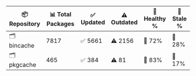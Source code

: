 | 📦 Repository | 📊 Total Packages | ✅ Updated | ⚠️ Outdated | 💚 Healthy % | 🔴 Stale % |
|---------------|-------------------|------------|-------------|-------------|------------|
| 🗂️ bincache | 7817 | ✅ 5661 | ⚠️ 2156 | 💚 72% | 🔴 28% |
| 🗂️ pkgcache | 465 | ✅ 384 | ⚠️ 81 | 💚 83% | 🔴 17% |
